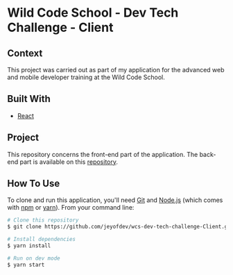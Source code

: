 # Wild Code School - Dev Tech Challenge - Client

## Context

This project was carried out as part of my application for the advanced web and mobile developer training at the Wild Code School.

## Built With

- [React](https://reactjs.org/)

## Project

This repository concerns the front-end part of the application.
The back-end part is available on this [repository](https://github.com/jeyofdev/wcs-dev-tech-challenge-API).

## How To Use

To clone and run this application, you'll need [Git](https://git-scm.com) and [Node.js](https://nodejs.org/en/download/) (which comes with [npm](http://npmjs.com) or [yarn](https://yarnpkg.com/)). From your command line:

```bash
# Clone this repository
$ git clone https://github.com/jeyofdev/wcs-dev-tech-challenge-Client.git

# Install dependencies
$ yarn install

# Run on dev mode
$ yarn start
```
